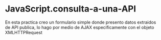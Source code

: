 # JavaScript.consulta-a-una-API

En esta practica creo un formulario simple donde presento datos extraidos de API publica, lo hago por medio de AJAX especificamente con el objeto XMLHTTPRequest
